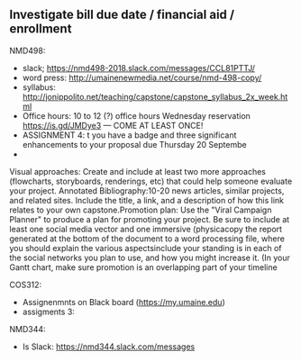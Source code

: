 ## Investigate bill due date / financial aid / enrollment

NMD498:
- slack; https://nmd498-2018.slack.com/messages/CCL81PTTJ/
- word press: http://umainenewmedia.net/course/nmd-498-copy/
- syllabus: http://jonippolito.net/teaching/capstone/capstone_syllabus_2x_week.html
- Office hours: 10 to 12 (?) office hours Wednesday reservation https://is.gd/JMDye3 — COME AT LEAST ONCE!
- ASSIGNMENT 4: t you have a badge and three significant enhancements to your proposal due Thursday 20 Septembe
- 
Visual approaches: Create and include at least two more approaches (flowcharts, storyboards, renderings, etc) that could help someone evaluate your project.
Annotated Bibliography:10-20 news articles, similar projects, and related sites. Include the title, a link, and a description of how this link relates to your own capstone.Promotion plan: Use the "Viral Campaign Planner" to produce a plan for promoting your project. Be sure to include at least one social media vector and one immersive (physicacopy the report generated at the bottom of the document to a word processing file, where you should explain the various aspectsinclude your standing is in each of the social networks you plan to use, and how you might increase it. (In your Gantt chart, make sure promotion is an overlapping part of your timeline

COS312: 
- Assignenmnts on Black board (https://my.umaine.edu)
- assigments  3: 

NMD344:
- Is Slack: https://nmd344.slack.com/messages
